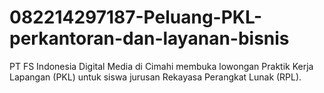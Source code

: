 # 082214297187-Peluang-PKL-perkantoran-dan-layanan-bisnis
PT FS Indonesia Digital Media di Cimahi membuka lowongan Praktik Kerja Lapangan (PKL) untuk siswa jurusan Rekayasa Perangkat Lunak (RPL). 
